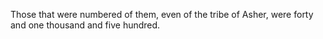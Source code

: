 Those that were numbered of them, even of the tribe of Asher, were forty and one thousand and five hundred.
